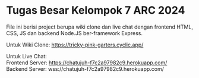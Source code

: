 # Tugas Besar Kelompok 7 ARC 2024
File ini berisi project berupa wiki clone dan live chat dengan frontend HTML, CSS, JS dan backend Node.JS ber-framework Express. <br />

Untuk Wiki Clone: https://tricky-pink-garters.cyclic.app/<br />

Untuk Live Chat:<br />
Frontend Server: https://chatujuh-f7c2a97982c9.herokuapp.com/<br />
Backend Server: wss://chatujuh-f7c2a97982c9.herokuapp.com/<br />
<br />


